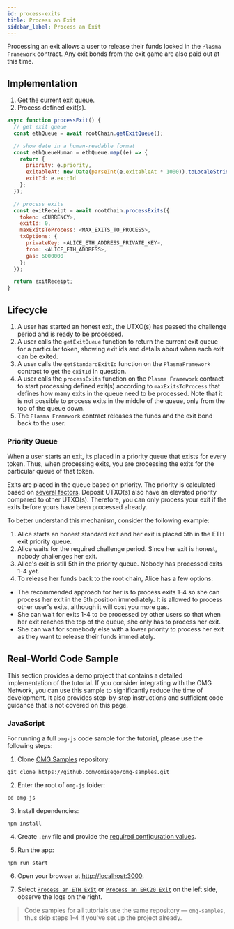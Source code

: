 ```yaml
---
id: process-exits
title: Process an Exit
sidebar_label: Process an Exit
---
```


Processing an exit allows a user to release their funds locked in the `Plasma Framework` contract. Any exit bonds from the exit game are also paid out at this time.

## Implementation
1. Get the current exit queue.
2. Process defined exit(s).

<!--DOCUSAURUS_CODE_TABS-->
<!-- JavaScript -->
```js
async function processExit() {
  // get exit queue
  const ethQueue = await rootChain.getExitQueue();

  // show date in a human-readable format 
  const ethQueueHuman = ethQueue.map((e) => {
    return {
      priority: e.priority,
      exitableAt: new Date(parseInt(e.exitableAt * 1000)).toLocaleString(),
      exitId: e.exitId
    };
  });

  // process exits
  const exitReceipt = await rootChain.processExits({
    token: <CURRENCY>,
    exitId: 0,
    maxExitsToProcess: <MAX_EXITS_TO_PROCESS>,
    txOptions: {
      privateKey: <ALICE_ETH_ADDRESS_PRIVATE_KEY>,
      from: <ALICE_ETH_ADDRESS>,
      gas: 6000000
    };
  });

  return exitReceipt;
}
```
<!--END_DOCUSAURUS_CODE_TABS-->

## Lifecycle
1. A user has started an honest exit, the UTXO(s) has passed the challenge period and is ready to be processed.
2. A user calls the `getExitQueue` function to return the current exit queue for a particular token, showing exit ids and details about when each exit can be exited.
3. A user calls the `getStandardExitId` function on the `PlasmaFramework` contract to get the `exitId` in question.
4. A user calls the `processExits` function on the `Plasma Framework` contract to start processing defined exit(s) according to `maxExitsToProcess` that defines how many exits in the queue need to be processed. Note that it is not possible to process exits in the middle of the queue, only from the top of the queue down.
5. The `Plasma Framework` contract releases the funds and the exit bond back to the user.

### Priority Queue
When a user starts an exit, its placed in a priority queue that exists for every token. Thus, when processing exits, you are processing the exits for the particular queue of that token.

Exits are placed in the queue based on priority. The priority is calculated based on [several factors](https://github.com/omisego/plasma-contracts/blob/master/plasma_framework/contracts/src/framework/utils/ExitPriority.sol). Deposit UTXO(s) also have an elevated priority compared to other UTXO(s). Therefore, you can only process your exit if the exits before yours have been processed already.

To better understand this mechanism, consider the following example:
1. Alice starts an honest standard exit and her exit is placed 5th in the ETH exit priority queue.
2. Alice waits for the required challenge period. Since her exit is honest, nobody challenges her exit.
3. Alice's exit is still 5th in the priority queue. Nobody has processed exits 1-4 yet.
4. To release her funds back to the root chain, Alice has a few options:
  - The recommended approach for her is to process exits 1-4 so she can process her exit in the 5th position immediately. It is allowed to process other user's exits, although it will cost you more gas.
  - She can wait for exits 1-4 to be processed by other users so that when her exit reaches the top of the queue, she only has to process her exit.
  -  She can wait for somebody else with a lower priority to process her exit as they want to release their funds immediately.

## Real-World Code Sample

This section provides a demo project that contains a detailed implementation of the tutorial. If you consider integrating with the OMG Network, you can use this sample to significantly reduce the time of development. It also provides step-by-step instructions and sufficient code guidance that is not covered on this page.

### JavaScript

For running a full `omg-js` code sample for the tutorial, please use the following steps:

1. Clone [OMG Samples](https://github.com/omisego/omg-samples) repository:

```
git clone https://github.com/omisego/omg-samples.git
```

2. Enter the root of `omg-js` folder:

```
cd omg-js
```

3. Install dependencies:

```
npm install
```

4. Create `.env` file and provide the [required configuration values](https://github.com/omisego/omg-samples/tree/master/omg-js#setup).

5. Run the app:

```
npm run start
```

6. Open your browser at [http://localhost:3000](http://localhost:3000). 

7. Select [`Process an ETH Exit`](https://github.com/omisego/omg-samples/tree/master/omg-js/app/05-exit-process-eth) or [`Process an ERC20 Exit`](https://github.com/omisego/omg-samples/tree/master/omg-js/app/05-exit-standard-erc20) on the left side, observe the logs on the right.

> Code samples for all tutorials use the same repository — `omg-samples`, thus skip steps 1-4 if you've set up the project already.
